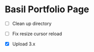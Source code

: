 # Basil Portfolio Page

- [ ] Clean up directory
- [ ] Fix resize cursor reload

- [x] Upload 3.x


